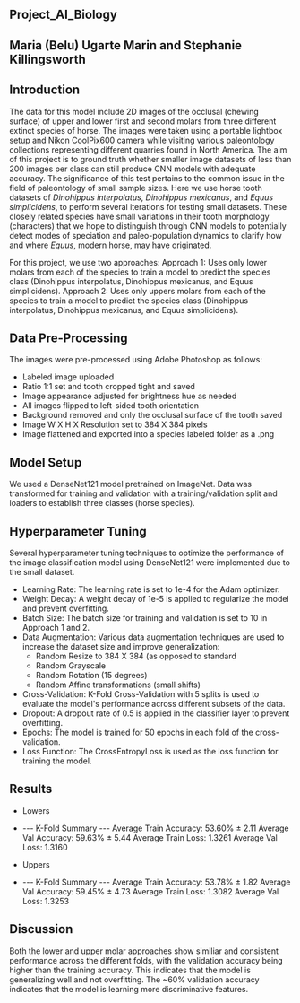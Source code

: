## Project_AI_Biology
## Maria (Belu) Ugarte Marin and Stephanie Killingsworth

## Introduction

The data for this model include 2D images of the occlusal (chewing surface) of upper and lower first and second molars from three different extinct species of horse. The images were taken using a portable lightbox setup and Nikon CoolPix600 camera while visiting various paleontology collections representing different quarries found in North America. The aim of this project is to ground truth whether smaller image datasets of less than 200 images per class can still produce CNN models with adequate accuracy. The significance of this test pertains to the common issue in the field of paleontology of small sample sizes. Here we use horse tooth datasets of *Dinohippus interpolatus*, *Dinohippus mexicanus*, and *Equus simplicidens*, to perform several iterations for testing small datasets. These closely related species have small variations in their tooth morphology (characters) that we hope to distinguish through CNN models to potentially detect modes of speciation and paleo-population dynamics to clarify how and where *Equus*, modern horse, may have originated.

For this project, we use two approaches: 
Approach 1: Uses only lower molars from each of the species to train a model to predict the species class (Dinohippus interpolatus, Dinohippus mexicanus, and Equus simplicidens).
Approach 2: Uses only uppers molars from each of the species to train a model to predict the species class (Dinohippus interpolatus, Dinohippus mexicanus, and Equus simplicidens).

## Data Pre-Processing

The images were pre-processed using Adobe Photoshop as follows:
* Labeled image uploaded
* Ratio 1:1 set and tooth cropped tight and saved
* Image appearance adjusted for brightness hue as needed
* All images flipped to left-sided tooth orientation
* Background removed and only the occlusal surface of the tooth saved
* Image W X H X Resolution set to 384 X 384 pixels
* Image flattened and exported into a species labeled folder as a .png 

## Model Setup
We used a DenseNet121 model pretrained on ImageNet. Data was transformed for training and validation with a training/validation split and loaders to establish three classes (horse species). 

## Hyperparameter Tuning
Several hyperparameter tuning techniques to optimize the performance of the image classification model using DenseNet121 were implemented due to the small dataset. 
* Learning Rate: The learning rate is set to 1e-4 for the Adam optimizer.
* Weight Decay: A weight decay of 1e-5 is applied to regularize the model and prevent overfitting.
* Batch Size: The batch size for training and validation is set to 10 in Approach 1 and 2.
* Data Augmentation: Various data augmentation techniques are used to increase the dataset size and improve generalization:
  * Random Resize to 384 X 384 (as opposed to standard 
  * Random Grayscale
  * Random Rotation (15 degrees)
  * Random Affine transformations (small shifts)
*  Cross-Validation: K-Fold Cross-Validation with 5 splits is used to evaluate the model's performance across different subsets of the data.
* Dropout: A dropout rate of 0.5 is applied in the classifier layer to prevent overfitting.
* Epochs: The model is trained for 50 epochs in each fold of the cross-validation.
* Loss Function: The CrossEntropyLoss is used as the loss function for training the model.

## Results

* Lowers
 * --- K-Fold Summary ---
 Average Train Accuracy: 53.60% ± 2.11
 Average Val Accuracy:   59.63% ± 5.44
 Average Train Loss:     1.3261
 Average Val Loss:       1.3160

* Uppers
 * --- K-Fold Summary ---
 Average Train Accuracy: 53.78% ± 1.82
 Average Val Accuracy:   59.45% ± 4.73
 Average Train Loss:     1.3082
 Average Val Loss:       1.3253

## Discussion
Both the lower and upper molar approaches show similiar and consistent performance across the different folds, with the validation accuracy being higher than the training accuracy. This indicates that the model is generalizing well and not overfitting. The ~60% validation accuracy indicates that the model is learning more discriminative features. 
